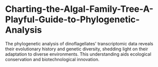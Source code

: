 # Charting-the-Algal-Family-Tree-A-Playful-Guide-to-Phylogenetic-Analysis
The phylogenetic analysis of dinoflagellates' transcriptomic data reveals their evolutionary history and genetic diversity, shedding light on their adaptation to diverse environments. This understanding aids ecological conservation and biotechnological innovation.
